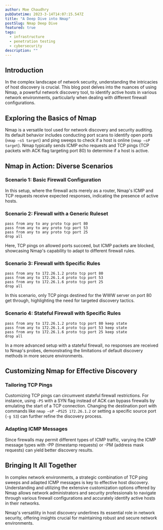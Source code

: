```yaml
---
author: Moe Chaudhry
pubDatetime: 2023-3-14T14:07:15.547Z
title: "A Deep Dive into Nmap"
postSlug: Nmap Deep Dive
featured: true
tags:
  - infrastructure
  - penetration testing
  - cybersecurity
description: ""
---
```


## Introduction

In the complex landscape of network security, understanding the intricacies of host discovery is crucial. This blog post delves into the nuances of using Nmap, a powerful network discovery tool, to identify active hosts in various network environments, particularly when dealing with different firewall configurations.

## Exploring the Basics of Nmap

Nmap is a versatile tool used for network discovery and security auditing. Its default behavior includes conducting port scans to identify open ports (`nmap –sS target`) and ping sweeps to check if a host is online (`nmap –sP target`). Nmap typically sends ICMP echo requests and TCP pings (TCP packets with ACK flag targeting port 80) to determine if a host is active.

## Nmap in Action: Diverse Scenarios

### Scenario 1: Basic Firewall Configuration

In this setup, where the firewall acts merely as a router, Nmap's ICMP and TCP requests receive expected responses, indicating the presence of active hosts.

### Scenario 2: Firewall with a Generic Ruleset

```plaintext
pass from any to any proto tcp port 80
pass from any to any proto tcp port 53
pass from any to any proto tcp port 25
drop all
```

Here, TCP pings on allowed ports succeed, but ICMP packets are blocked, showcasing Nmap's capability to adapt to different firewall rules.

### Scenario 3: Firewall with Specific Rules

```plaintext
pass from any to 172.26.1.2 proto tcp port 80
pass from any to 172.26.1.4 proto tcp port 53
pass from any to 172.26.1.6 proto tcp port 25
drop all
```

In this scenario, only TCP pings destined for the WWW server on port 80 get through, highlighting the need for targeted discovery tactics.

### Scenario 4: Stateful Firewall with Specific Rules

```plaintext
pass from any to 172.26.1.2 proto tcp port 80 keep state
pass from any to 172.26.1.4 proto tcp port 53 keep state
pass from any to 172.26.1.6 proto tcp port 25 keep state
drop all
```

In a more advanced setup with a stateful firewall, no responses are received to Nmap's probes, demonstrating the limitations of default discovery methods in more secure environments.

## Customizing Nmap for Effective Discovery

### Tailoring TCP Pings

Customizing TCP pings can circumvent stateful firewall restrictions. For instance, using `-PS` with a SYN flag instead of ACK can bypass firewalls by emulating the start of a TCP connection. Changing the destination port with commands like `nmap –sP –PS25 172.26.1.2` or setting a specific source port (`-g 53`) can further refine the discovery process.

### Adapting ICMP Messages

Since firewalls may permit different types of ICMP traffic, varying the ICMP message types with -PP (timestamp requests) or -PM (address mask requests) can yield better discovery results.

## Bringing It All Together

In complex network environments, a strategic combination of TCP ping sweeps and adapted ICMP messages is key to effective host discovery. Understanding and utilizing the extensive customization options offered by Nmap allows network administrators and security professionals to navigate through various firewall configurations and accurately identify active hosts in their networks.

Nmap's versatility in host discovery underlines its essential role in network security, offering insights crucial for maintaining robust and secure network environments.
